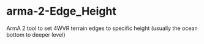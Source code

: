 # arma-2-Edge_Height
ArmA 2 tool to set 4WVR terrain edges to specific height (usually the ocean bottom to deeper level)
